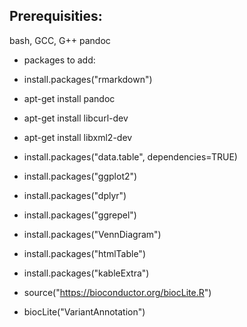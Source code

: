 ## Prerequisities:

bash, GCC, G++
pandoc

 - packages to add:
 - install.packages("rmarkdown")
 - apt-get install pandoc
 - apt-get install libcurl-dev
 - apt-get install libxml2-dev
 - install.packages("data.table", dependencies=TRUE) 
 - install.packages("ggplot2")
 - install.packages("dplyr")
 - install.packages("ggrepel")
 - install.packages("VennDiagram")
 - install.packages("htmlTable")
 - install.packages("kableExtra")

 - source("https://bioconductor.org/biocLite.R")
 - biocLite("VariantAnnotation")
